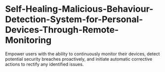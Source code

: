 # Self-Healing-Malicious-Behaviour-Detection-System-for-Personal-Devices-Through-Remote-Monitoring
Empower users with the ability to continuously monitor their devices, detect potential security breaches proactively, and initiate automatic corrective actions to rectify any identified issues. 
